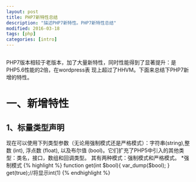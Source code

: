 ```yaml
---
layout: post
title: PHP7新特性总结
description: "描述PHP7新特性。PHP7新特性总结"
modified: 2016-03-18
tags: [php]
categories: [intro]
---
```

<figure>
	<a href="#"><img src="http://pic.chinaz.com/2016/0126/20160125165737_60612.jpg" alt=""></a>
</figure>

PHP7版本相较于老版本，加了大量新特性，同时性能得到了显著提升：是PHP5.6性能的2倍，在wordpress表
现上超过了HHVM。下面来总结下PHP7新增的特性。
# 一、新增特性

## 1、标量类型声明
现在可以使用下列类型参数（无论用强制模式还是严格模式）：字符串(string),整数 (int), 浮点数
(float), 以及布尔值 (bool)。它们扩充了PHP5中引入的其他类型：类名，接口，数组和回调类型。
其有两种模式：强制模式和严格模式。
*强制模式
{% highlight %}
function get(int $bool){
var_dump($bool);
}
get(true);//将显示int(1)
{% endhighlight %}
